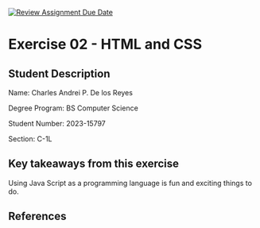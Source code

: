 [![Review Assignment Due Date](https://classroom.github.com/assets/deadline-readme-button-22041afd0340ce965d47ae6ef1cefeee28c7c493a6346c4f15d667ab976d596c.svg)](https://classroom.github.com/a/2EnW9dmo)

# Exercise 02 - HTML and CSS

## Student Description

Name: Charles Andrei P. De los Reyes

Degree Program: BS Computer Science

Student Number: 2023-15797

Section: C-1L

## Key takeaways from this exercise

Using Java Script as a programming language is fun and exciting things to do.

## References
